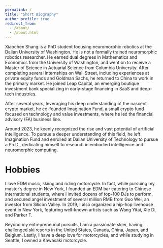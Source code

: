 ```yaml
---
permalink: /
title: "Short Biography"
author_profile: true
redirect_from: 
  - /about/
  - /about.html
---
```


Xiaochen Shang is a PhD student focusing neuromorphic robotics at the Dalian University of Washington. He is not a formally trained neuromorphic robotics researcher. He earned dual degrees in Mathematics and Economics from the University of Washington, and went on to receive a Master of Science in Actuarial Science from Columbia University. After completing several internships on Wall Street, including experiences at private equity funds and Goldman Sachs, he returned to China to work in the primary market. He joined Leap Capital, an emerging boutique investment bank specializing in early-stage financing in SaaS and deep-tech industries.

After several years, leveraging his deep understanding of the nascent crypto market, he co-founded Imagination Fund, a small crypto fund focused on technology and value investments, where he led the financial advisory (FA) business line.

Around 2023, he keenly recognized the rise and vast potential of artificial intelligence. To pursue a deeper understanding of this field, he left Imagination Fund and enrolled at Dalian University of Technology to pursue a Ph.D., dedicating himself to research in embodied intelligence and neuromorphic computing.

Hobbies
======
I love EDM music, skiing and riding motorcycle. In fact, while pursuing my master’s degree in New York, I founded an EDM bar catering to Chinese international students, where I invited dozens of top-100 DJs to perform, and secured angel investment of several million RMB from Guo Wei, an investor from Silicon Valley. In 2019, I also organized a hip-hop livehouse event in New York, featuring well-known artists such as Wang Yitai, Xie Di, and Parker T.

Beyond my entrepreneurial pursuits, I am a passionate skier, having challenged ski resorts in the United States, Canada, China, Japan, and Belgium. Lastly, I have a deep love for motorcycles, and while studying in Seattle, I owned a Kawasaki motorcycle.
